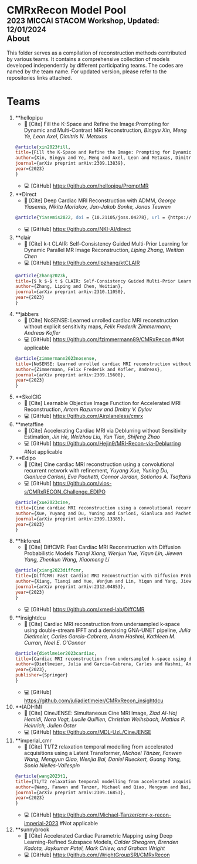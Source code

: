 # CMRxRecon Model Pool<br> <span style="float: right"><sub><sup> 2023 MICCAI STACOM Workshop, Updated: 12/01/2024 </sup></sub></span> 

## About
This folder serves as a compilation of reconstruction methods contributed by various teams. 
It contains a comprehensive collection of models developed independently by different participating teams. The codes are named by the team name. For updated version, please refer to the repositories links attached. 


# Teams
1. **hellopipu
    - 📄 [Cite] Fill the K-Space and Refine the Image:Prompting for Dynamic and Multi-Contrast MRI Reconstruction, *Bingyu Xin, Meng Ye, Leon Axel, Dimitris N. Metaxas*
    ```bibtex
    @article{xin2023fill,
    title={Fill the K-Space and Refine the Image: Prompting for Dynamic and Multi-Contrast MRI Reconstruction},
    author={Xin, Bingyu and Ye, Meng and Axel, Leon and Metaxas, Dimitris N},
    journal={arXiv preprint arXiv:2309.13839},
    year={2023}
    }
    ```
    - 💻 [GitHub] https://github.com/hellopipu/PromptMR
2. **Direct
    - 📄 [Cite] Deep Cardiac MRI Reconstruction with ADMM, *George Yiasemis, Nikita Moriakov, Jan-Jakob Sonke, Jonas Teuwen*
    ```bibtex
    @article{Yiasemis2022, doi = {10.21105/joss.04278}, url = {https://doi.org/10.21105/joss.04278}, year = {2022}, publisher = {The Open Journal}, volume = {7}, number = {73}, pages = {4278}, author = {George Yiasemis and Nikita Moriakov and Dimitrios Karkalousos and Matthan Caan and Jonas Teuwen}, title = {DIRECT: Deep Image REConstruction Toolkit}, journal = {Journal of Open Source Software} }
    ```
    - 💻 [GitHub] https://github.com/NKI-AI/direct
3. **clair
    - 📄 [Cite] k-t CLAIR: Self-Consistency Guided Multi-Prior Learning for Dynamic Parallel MR Image Reconstruction, *Liping Zhang, Weitian Chen*
    - 💻 [GitHub] https://github.com/lpzhang/ktCLAIR
    ```bibtex
    @article{zhang2023k,
    title={$ k $-$ t $ CLAIR: Self-Consistency Guided Multi-Prior Learning for Dynamic Parallel MR Image Reconstruction},
    author={Zhang, Liping and Chen, Weitian},
    journal={arXiv preprint arXiv:2310.11050},
    year={2023}
    }
    ```
4. **jabbers
    - 📄 [Cite] NoSENSE: Learned unrolled cardiac MRI reconstruction without explicit sensitivity maps, *Felix Frederik Zimmermann; Andreas Kofler*
    - 💻 [GitHub] https://github.com/fzimmermann89/CMRxRecon #Not applicable
    ```bibtex
    @article{zimmermann2023nosense,
    title={NoSENSE: Learned unrolled cardiac MRI reconstruction without explicit sensitivity maps},
    author={Zimmermann, Felix Frederik and Kofler, Andreas},
    journal={arXiv preprint arXiv:2309.15608},
    year={2023}
    }
    ```
5. **SkolCIG
    - 📄 [Cite] Learnable Objective Image Function for Accelerated MRI Reconstruction, *Artem Razumov and Dmitry V. Dylov*
    - 💻 [GitHub] https://github.com/Airplaneless/cmrx
6. **metaffine
    - 📄 [Cite] Accelerating Cardiac MRI via Deblurring without Sensitivity Estimation, *Jin He, Weizhou Liu, Yun Tian, Shifeng Zhao*
    - 💻 [GitHub] https://github.com/Hejin9/MRI-Recon-via-Deblurring #Not applicable
7. **Edipo
    - 📄 [Cite] Cine cardiac MRI reconstruction using a convolutional recurrent network with refinement, *Yuyang Xue, Yuning Du, Gianluca Carloni, Eva Pachetti, Connor Jordan, Sotiorios A. Tsaftaris*
    - 💻 [GitHub] https://github.com/vios-s/CMRxRECON_Challenge_EDIPO
    ```bibtex
    @article{xue2023cine,
    title={Cine cardiac MRI reconstruction using a convolutional recurrent network with refinement},
    author={Xue, Yuyang and Du, Yuning and Carloni, Gianluca and Pachetti, Eva and Jordan, Connor and Tsaftaris, Sotirios A},
    journal={arXiv preprint arXiv:2309.13385},
    year={2023}
    }
    ```
8. **hkforest
    - 📄 [Cite] DiffCMR: Fast Cardiac MRI Reconstruction with Diffusion Probabilistic Models *Tianqi Xiang, Wenjun Yue, Yiqun Lin, Jiewen Yang, Zhenkun Wang, Xiaomeng Li*
    ```bibtex
    @article{xiang2023diffcmr,
    title={DiffCMR: Fast Cardiac MRI Reconstruction with Diffusion Probabilistic Models},
    author={Xiang, Tianqi and Yue, Wenjun and Lin, Yiqun and Yang, Jiewen and Wang, Zhenkun and Li, Xiaomeng},
    journal={arXiv preprint arXiv:2312.04853},
    year={2023}
    }
    ```
    - 💻 [GitHub] https://github.com/xmed-lab/DiffCMR
9. **insightdcu
    - 📄 [Cite] Cardiac MRI reconstruction from undersampled k-space using double-stream IFFT and a denoising GNA-UNET pipeline, *Julia Dietlmeier, Carles Garcia-Cabrera, Anam Hashmi, Kathleen M. Curran, Noel E. O’Connor*
    ```bibtex
    @article{dietlmeier2023cardiac,
    title={Cardiac MRI reconstruction from undersampled k-space using double-stream IFFT and a denoising GNA-UNET pipeline},
    author={Dietlmeier, Julia and Garcia-Cabrera, Carles and Hashmi, Anam and Curran, Kathleen M and O'Connor, Noel E},
    year={2023},
    publisher={Springer}
    }
    ```
    - 💻 [GitHub] https://github.com/juliadietlmeier/CMRxRecon_insightdcu
10. **IADI-IMI
    - 📄 [Cite] CineJENSE: Simultaneous Cine MRI Image, *Ziad Al-Haj Hemidi, Nora Vogt, Lucile Quillien, Christian Weihsbach, Mattias P. Heinrich, Julien Oster*
    - 💻 [GitHub] https://github.com/MDL-UzL/CineJENSE
11. **imperial_cmr
    - 📄 [Cite] T1/T2 relaxation temporal modelling from accelerated acquisitions using a Latent Transformer, *Michael Tänzer, Fanwen Wang, Mengyun Qiao, Wenjia Bai, Daniel Rueckert, Guang Yang, Sonia Nielles-Vallespin*
    ```bibtex
    @article{wang2023t1,
    title={T1/T2 relaxation temporal modelling from accelerated acquisitions using a Latent Transformer},
    author={Wang, Fanwen and Tanzer, Michael and Qiao, Mengyun and Bai, Wenjia and Rueckert, Daniel and Yang, Guang and Nielles-Vallespin, Sonia},
    journal={arXiv preprint arXiv:2309.16853},
    year={2023}
    }
    ```
    - 💻 [GitHub] https://github.com/Michael-Tanzer/cmr-x-recon-imperial-2023 #Not applicable
12. **sunnybrook
    - 📄 [Cite] Accelerated Cardiac Parametric Mapping using Deep Learning-Refined Subspace Models, *Calder Sheagren, Brenden Kadota, Jaykumar Patel, Mark Chiew, and Graham Wright*
    - 💻 [GitHub] https://github.com/WrightGroupSRI/CMRxRecon